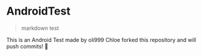 # AndroidTest

>markdown test

This is an Android Test made by oli999
Chloe forked this repository and will push commits! :wave:
